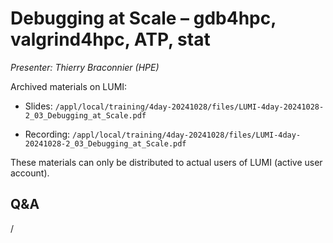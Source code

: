 # Debugging at Scale – gdb4hpc, valgrind4hpc, ATP, stat

*Presenter: Thierry Braconnier (HPE)*

<!--
Course materials will be provided during and after the course.
-->

<!--
Temporary location of materials (for the lifetime of the training project):

-   Slides: `/project/project_465001362/Slides/HPE/07_debugging_at_scale.pdf`
-->

Archived materials on LUMI:

-   Slides: `/appl/local/training/4day-20241028/files/LUMI-4day-20241028-2_03_Debugging_at_Scale.pdf`

-   Recording: `/appl/local/training/4day-20241028/files/LUMI-4day-20241028-2_03_Debugging_at_Scale.pdf`

These materials can only be distributed to actual users of LUMI (active user account).


## Q&A

/
